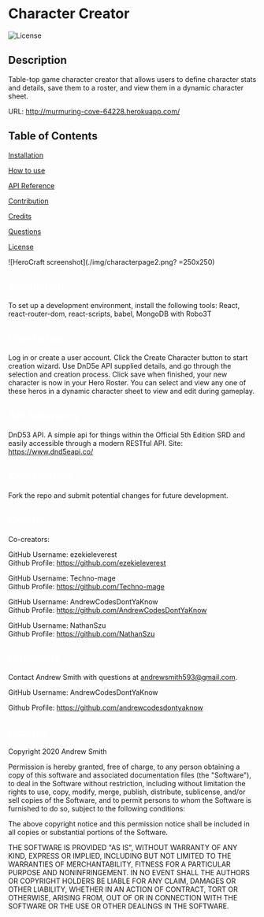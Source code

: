 # Character Creator
  ![License](https://img.shields.io/badge/License-MIT-yellow.svg)
  ## Description
  Table-top game character creator that allows users to define character stats and details, save them to a roster, and view them in a dynamic character sheet.

  URL: http://murmuring-cove-64228.herokuapp.com/
  
  
  ## Table of Contents

  <a href='#Installation'>Installation</a>

  <a href='#How to use'>How to use</a>
  
  <a href='#API Reference'>API Reference</a>
  
  <a href='#Contribution'>Contribution</a>

  <a href='#Credits'>Credits</a>

  <a href='#Questions'>Questions</a>
  
  <a href='#License'>License</a>
  
  ![HeroCraft screenshot](./img/characterpage2.png? =250x250)


  ## <a id='Installation' style='color:white;'>Installation</a>
  To set up a development environment, install the following tools: React, react-router-dom, react-scripts, babel, MongoDB with Robo3T

  ## <a id='How to use' style='color:white;'>How to use</a>
  Log in or create a user account. Click the Create Character button to start creation wizard. Use DnD5e API supplied details, and go through the selection and creation process. Click save when finished, your new character is now in your Hero Roster. You can select and view any one of these heros in a dynamic character sheet to view and edit during gameplay.
  
  ## <a id='API Reference' style='color:white;'>API Reference</a>
DnD53 API. A simple api for things within the Official 5th Edition SRD
and easily accessible through a modern RESTful API. Site: https://www.dnd5eapi.co/ 

  ## <a id='Contribution' style='color:white;'>Contribution</a>
  Fork the repo and submit potential changes for future development.
  
  ## <a id='Credits' style='color:white;'>Credits</a>
  Co-creators:

  GitHub Username: ezekieleverest <br>Github Profile: <a href='https://github.com/ezekieleverest'>https://github.com/ezekieleverest</a>

  GitHub Username: Techno-mage <br>Github Profile: <a href='https://github.com/Techno-mage'>https://github.com/Techno-mage</a>

  GitHub Username: AndrewCodesDontYaKnow <br>Github Profile: <a href='https://github.com/AndrewCodesDontYaKnow'>https://github.com/AndrewCodesDontYaKnow</a>

  GitHub Username: NathanSzu <br>Github Profile: <a href='https://github.com/NathanSzu'>https://github.com/NathanSzu</a>

  
  ## <a id='Questions' style='color:white;'>Questions</a>
  Contact Andrew Smith with questions at andrewsmith593@gmail.com.

  GitHub Username: AndrewCodesDontYaKnow

  Github Profile: <a href='https://github.com/andrewcodesdontyaknow'>https://github.com/andrewcodesdontyaknow</a>
  
 
 ## <a id='License' style='color:white;'>License</a>
Copyright 2020 Andrew Smith

Permission is hereby granted, free of charge, to any person obtaining a copy of this software and associated documentation files (the "Software"), to deal in the Software without restriction, including without limitation the rights to use, copy, modify, merge, publish, distribute, sublicense, and/or sell copies of the Software, and to permit persons to whom the Software is furnished to do so, subject to the following conditions:

The above copyright notice and this permission notice shall be included in all copies or substantial portions of the Software.

THE SOFTWARE IS PROVIDED "AS IS", WITHOUT WARRANTY OF ANY KIND, EXPRESS OR IMPLIED, INCLUDING BUT NOT LIMITED TO THE WARRANTIES OF MERCHANTABILITY, FITNESS FOR A PARTICULAR PURPOSE AND NONINFRINGEMENT. IN NO EVENT SHALL THE AUTHORS OR COPYRIGHT HOLDERS BE LIABLE FOR ANY CLAIM, DAMAGES OR OTHER LIABILITY, WHETHER IN AN ACTION OF CONTRACT, TORT OR OTHERWISE, ARISING FROM, OUT OF OR IN CONNECTION WITH THE SOFTWARE OR THE USE OR OTHER DEALINGS IN THE SOFTWARE.
  

  <!-- Email: andrewsmith593@gmail.com -->

